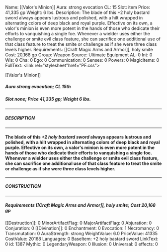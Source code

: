 Name: [[Valor's Minion]]
Aura: strong evocation
CL: 15
Slot: item
Price: 41,335 gp
Weight: 6 lbs.
Description: The blade of this +2 holy bastard sword always appears lustrous and polished, with a hilt wrapped in alternating colors of deep black and royal purple. Effective on its own, a valor's minion is even more potent in the hands of those who dedicate their efforts to vanquishing a single foe. Whenever a wielder uses either the challenge or smite evil class feature, she can sacrifice one additional use of that class feature to treat the smite or challenge as if she were three class levels higher.
Requirements: [[Craft Magic Arms and Armor]], holy smite
Cost: 20,168 gp
Group: Weapon
Source: Ultimate Equipment
AL: 0
Int: 0
Wis: 0
Cha: 0
Ego: 0
Communication: 0
Senses: 0
Powers: 0
MagicItems: 0
FullText: <link rel="stylesheet"href="PF.css"><div class="heading"><p class="alignleft">[[Valor's Minion]]</p><div style="clear: both;"></div></div><div><h5><b>Aura </b>strong evocation; <b>CL </b>15th</h5><h5><b>Slot </b>none; <b>Price </b>41,335 gp; <b>Weight </b>6 lbs.</h5></div><hr/><div><h5><b>DESCRIPTION</b></h5></div><hr/><div><h4><p>The blade of this <i>+2 holy bastard sword</i> always appears lustrous and polished, with a hilt wrapped in alternating colors of deep black and royal purple. Effective on its own, a valor's minion is even more potent in the hands of those who dedicate their efforts to vanquishing a single foe. Whenever a wielder uses either the challenge or smite evil class feature, she can sacrifice one additional use of that class feature to treat the smite or challenge as if she were three class levels higher.</p></h4></div><hr/><div><h5><b>CONSTRUCTION</b></h5></div><hr/><div><h5><b>Requirements </b>[[Craft Magic Arms and Armor]], <i>holy smite</i>; <b>Cost </b>20,168 gp</h5></div>
[[Destruction]]: 0
MinorArtifactFlag: 0
MajorArtifactFlag: 0
Abjuration: 0
Conjuration: 0
[[Divination]]: 0
Enchantment: 0
Evocation: 1
Necromancy: 0
Transmutation: 0
AuraStrength: strong
WeightValue: 6.0
PriceValue: 41335
CostValue: 20168
Languages: 0
BaseItem: +2 holy bastard sword
LinkText: 0
id: 1387
Mythic: 0
LegendaryWeapon: 0
Illusion: 0
Universal: 0
effects: 0
